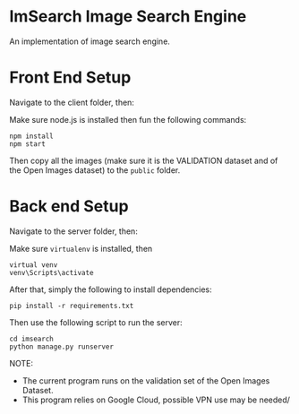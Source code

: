 # ImSearch Image Search Engine

An implementation of image search engine.

# Front End Setup
Navigate to the client folder, then:

Make sure node.js is installed then fun the following commands:
```
npm install
npm start
```
Then copy all the images (make sure it is the VALIDATION dataset and of the Open Images dataset) to the ```public``` folder.
# Back end Setup
Navigate to the server folder, then:

Make sure ```virtualenv``` is installed, then
```
virtual venv
venv\Scripts\activate
```
After that, simply the following to install dependencies:

```
pip install -r requirements.txt
```
Then use the following script to run the server:
```
cd imsearch
python manage.py runserver
```

NOTE: 
- The current program runs on the validation set of the Open Images Dataset.
- This program relies on Google Cloud, possible VPN use may be needed/